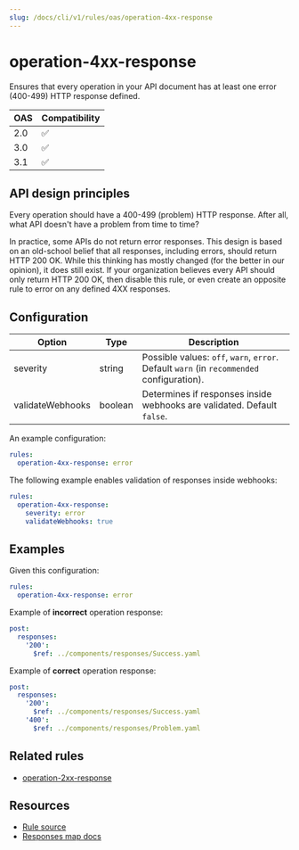 ```yaml
---
slug: /docs/cli/v1/rules/oas/operation-4xx-response
---
```


# operation-4xx-response

Ensures that every operation in your API document has at least one error (400-499) HTTP response defined.

| OAS | Compatibility |
| --- | ------------- |
| 2.0 | ✅            |
| 3.0 | ✅            |
| 3.1 | ✅            |

## API design principles

Every operation should have a 400-499 (problem) HTTP response.
After all, what API doesn't have a problem from time to time?

In practice, some APIs do not return error responses. This design is based on an old-school belief that all responses, including errors, should return HTTP 200 OK.
While this thinking has mostly changed (for the better in our opinion), it does still exist. If your organization believes every API should only return HTTP 200 OK, then disable this rule, or even create an opposite rule to error on any defined 4XX responses.

## Configuration

| Option           | Type    | Description                                                                               |
| ---------------- | ------- | ----------------------------------------------------------------------------------------- |
| severity         | string  | Possible values: `off`, `warn`, `error`. Default `warn` (in `recommended` configuration). |
| validateWebhooks | boolean | Determines if responses inside webhooks are validated. Default `false`.                   |

An example configuration:

```yaml
rules:
  operation-4xx-response: error
```

The following example enables validation of responses inside webhooks:

```yaml
rules:
  operation-4xx-response:
    severity: error
    validateWebhooks: true
```

## Examples

Given this configuration:

```yaml
rules:
  operation-4xx-response: error
```

Example of **incorrect** operation response:

```yaml
post:
  responses:
    '200':
      $ref: ../components/responses/Success.yaml
```

Example of **correct** operation response:

```yaml
post:
  responses:
    '200':
      $ref: ../components/responses/Success.yaml
    '400':
      $ref: ../components/responses/Problem.yaml
```

## Related rules

- [operation-2xx-response](./operation-2xx-response.md)

## Resources

- [Rule source](https://github.com/Redocly/redocly-cli/blob/main/packages/core/src/rules/common/operation-4xx-response.ts)
- [Responses map docs](https://redocly.com/docs/openapi-visual-reference/responses/)
